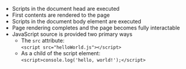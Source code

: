 * Scripts in the document head are executed
* First contents are rendered to the page
* Scripts in the document body element are executed
* Page rendering completes and the page becomes fully interactable
* JavaScript source is provided two primary ways
    * The `src` attribute:<br />
        `<script src="helloWorld.js"></script>`
    * As a child of the script element:<br />
        `<script>console.log('hello, world!');</script>`